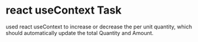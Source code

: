 
# react useContext Task


used react useContext to increase or decrease the per unit quantity, which should automatically update the total Quantity and Amount.
